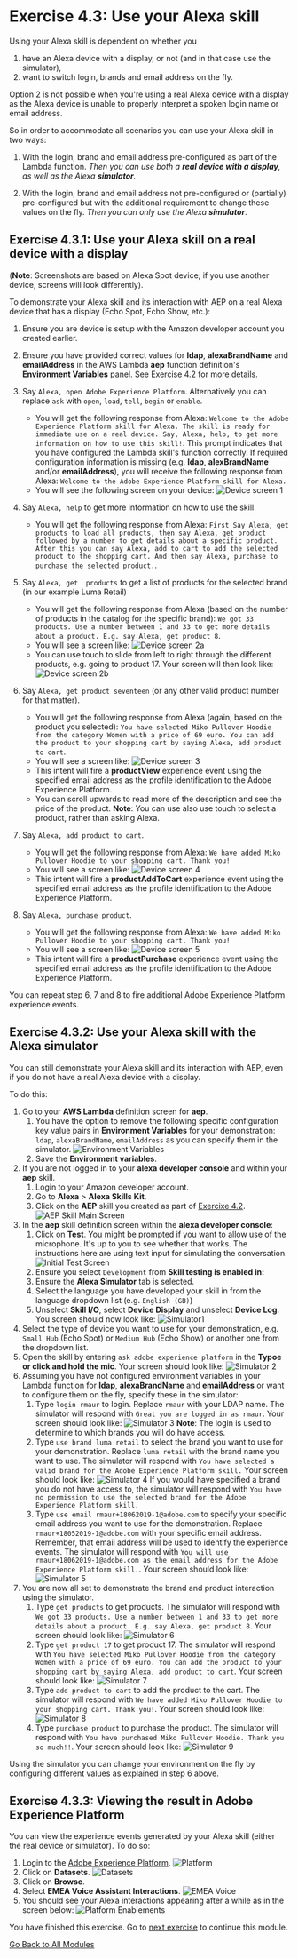 # Exercise 4.3: Use your Alexa skill

Using your Alexa skill is dependent on whether you

1. have an Alexa device with a display, or not (and in that case use the simulator),
2. want to switch login, brands and email address on the fly.

Option 2 is not possible when you're using a real Alexa device with a display as the Alexa device is unable to properly interpret a spoken login name or email address.

So in order to accommodate all scenarios you can use your Alexa skill in two ways:

1. With the login, brand and email address pre-configured as part of the Lambda function.
*Then you can use both a **real device with a display**, as well as the Alexa **simulator**.*

2. With the login, brand and email address not pre-configured or (partially) pre-configured but with the additional requirement to change these values on the fly.
_Then you can only use the Alexa **simulator**_.

## Exercise 4.3.1: Use your Alexa skill on a real device with a display

(**Note**: Screenshots are based on Alexa Spot device; if you use another device, screens will look differently).

To demonstrate your Alexa skill and its interaction with AEP on a real Alexa device that has a display (Echo Spot, Echo Show, etc.):

1. Ensure you are device is setup with the Amazon developer account you created earlier.

2. Ensure you have provided correct values for **ldap**, **alexaBrandName** and **emailAddress** in the AWS Lambda **aep** function definition's **Environment Variables** panel. See [Exercise 4.2](../define/README.md) for more details.

3. Say `Alexa, open Adobe Experience Platform`. Alternatively you can replace `ask` with `open`,  `load`, `tell`, `begin` or `enable`.
   - You will get the following response from Alexa:
   ```Welcome to the Adobe Experience Platform skill for Alexa. The skill is ready for immediate use on a real device. Say, Alexa, help, to get more information on how to use this skill!```. This prompt indicates that you have configured the Lambda skill's function correctly.
   If required configuration information is missing (e.g. **ldap**, **alexBrandName** and/or **emailAddress**), you will receive the following response from Alexa:
   `Welcome to the Adobe Experience Platform skill for Alexa.`
   - You will see the following screen on your device:
   ![Device screen 1](images/alexarealdevice1.png)
4. Say `Alexa, help` to get more information on how to use the skill.
   - You will get the following response from Alexa:
   ```First Say Alexa, get products to load all products, then say Alexa, get product followed by a number to get details about a specific product. After this you can say Alexa, add to cart to add the selected product to the shopping cart. And then say Alexa, purchase to purchase the selected product.```.

5. Say `Alexa, get  products` to get a list of products for the selected brand (in our example Luma Retail)
   - You will get the following response from Alexa (based on the number of products in the catalog for the specific brand):
   ```We got 33 products. Use a number between 1 and 33 to get more details about a product. E.g. say Alexa, get product 8```.
   - You will see a screen like:
   ![Device screen 2a](images/alexarealdevice2a.png)
   - You can use touch to slide from left to right through the different products, e.g. going to product 17. Your screen will then look like:
   ![Device screen 2b](images/alexarealdevice2b.png)
6. Say `Alexa, get product seventeen` (or any other valid product number for that matter).
   - You will get the following response from Alexa (again, based on the product you selected):
   ```You have selected Miko Pullover Hoodie from the category Women with a price of 69 euro. You can add the product to your shopping cart by saying Alexa, add product to cart```.  
   - You will see a screen like:
   ![Device screen 3](images/alexarealdevice3.png)
   - This intent will fire a **productView** experience event using the specified email address as the profile identification to the Adobe Experience Platform.
   - You can scroll upwards to read more of the description and see the price of the product.
**Note**: You can use also use touch to select a product, rather than asking Alexa.
7. Say `Alexa, add product to cart`.
    - You will get the following response from Alexa:
    ```We have added Miko Pullover Hoodie to your shopping cart. Thank you!```
    - You will see a screen like:
    ![Device screen 4](images/alexarealdevice4.png)
    - This intent will fire a **productAddToCart** experience event using the specified email address as the profile identification to the Adobe Experience Platform.
8. Say `Alexa, purchase product`.
    - You will get the following response from Alexa:
    ```We have added Miko Pullover Hoodie to your shopping cart. Thank you!```
    - You will see a screen like:
    ![Device screen 5](images/alexarealdevice5.png)
    - This intent will fire a **productPurchase** experience event using the specified email address as the profile identification to the Adobe Experience Platform.

You can repeat step 6, 7 and 8 to fire additional Adobe Experience Platform experience events.

## Exercise 4.3.2: Use your Alexa skill with the Alexa simulator

You can still demonstrate your Alexa skill and its interaction with AEP, even if you do not have a real Alexa device with a display.

To do this:

1. Go to your **AWS Lambda** definition screen for **aep**.
   1. You have the option to remove the following specific configuration key value pairs in **Environment Variables** for your demonstration: `ldap`, `alexaBrandName`, `emailAddress` as you can specify them in the simulator.
   ![Environment Variables](images/environmentvariables.png)
   2. Save the **Environment variables**.
2. If you are not logged in to your **alexa developer console** and within your **aep** skill.
   1. Login to your Amazon developer account.
   2. Go to **Alexa** > **Alexa Skills Kit**.
   3. Click on the **AEP** skill you created as part of [Exercixe 4.2](../define/REAMDE.md).
   ![AEP Skill Main Screen](images/aepskillmainscreen.png)
3. In the **aep** skill definition screen within the **alexa developer console**:
   1. Click on **Test**. You might be prompted if you want to allow use of the microphone. It's up to you to see whether that works. The instructions here are using text input for simulating the conversation.
   ![Initial Test Screen](images/initialtestscreen.png)
   2. Ensure you select `Development` from **Skill testing is enabled in:**
   3. Ensure the **Alexa Simulator** tab is selected.
   4. Select the language you have developed your skill in from the language dropdown list (e.g. `English (GB)`)
   5. Unselect **Skill I/O**, select **Device Display** and unselect **Device Log**.
   You screen should now look like:
   ![Simulator1](images/simulator1.png)
4. Select the type of device you want to use for your demonstration, e.g. `Small Hub` (Echo Spot) or `Medium Hub` (Echo Show) or another one from the dropdown list.
5. Open the skill by entering `ask adobe experience platform` in the **Typoe or click and hold the mic**.
Your screen should look like:
![Simulator 2](images/simulator2.png)
6. Assuming you have not configured environment variables in your Lambda function for **ldap**, **alexaBrandName** and **emailAddress** or want to configure them on the fly, specify these in the simulator:
   1. Type `login rmaur` to login. Replace `rmaur` with your LDAP name.
   The simulator will respond with `Great you are logged in as rmaur`.
   Your screen should look like:
   ![Simulator 3](images/simulator3.png)
   **Note**: The login is used to determine to which brands you will do have access.
   2. Type `use brand luma retail` to select the brand you want to use for your demonstration. Replace `luma retail` with the brand name you want to use.
   The simulator will respond with `You have selected a valid brand for the Adobe Experience Platform skill.`
   Your screen should look like:
   ![Simulator 4](images/simulator4.png)
   If you would have specified a brand you do not have access to, the simulator will respond with `You have no permission to use the selected brand for the Adobe Experience Platform skill.`
   3. Type `use email rmaur+18062019-1@adobe.com` to specify your specific email address you want to use for the demonstration. Replace `rmaur+18052019-1@adobe.com` with your specific email address. Remember, that email address will be used to identify the experience events.
   The simulator will respond with `You will use rmaur+18062019-1@adobe.com as the email address for the Adobe Experience Platform skill.`.
   Your screen should look like:
   ![Simulator 5](images/simulator5.png)
7. You are now all set to demonstrate the brand and product interaction using the simulator.
   1. Type `get products` to get products.
   The simulator will respond with `We got 33 products. Use a number between 1 and 33 to get more details about a product. E.g. say Alexa, get product 8`.
   Your screen should look like:
   ![Simulator 6](images/simulator6.png)
   2. Type `get product 17` to get product 17.
   The simulator will respond with `You have selected Miko Pullover Hoodie from the category Women with a price of 69 euro. You can add the product to your shopping cart by saying Alexa, add product to cart`.
   Your screen should look like:
   ![Simulator 7](images/simulator7.png)
   3. Type `add product to cart` to add the product to the cart.
   The simulator will respond with `We have added Miko Pullover Hoodie to your shopping cart. Thank you!`.
   Your screen should look like:
   ![Simulator 8](images/simulator8.png)
   4. Type `purchase product` to purchase the product.
   The simulator will respond with `You have purchased Miko Pullover Hoodie. Thank you so much!!`.
   Your screen should look like:
   ![Simulator 9](images/simulator9.png)

Using the simulator you can change your environment on the fly by configuring different values as explained in step 6 above.

## Exercise 4.3.3: Viewing the result in Adobe Experience Platform

You can view the experience events generated by your Alexa skill (either the real device or simulator). To do so:

1. Login to the [Adobe Experience Platform](https://platform.adobe.com/home).
![Platform](images/platform.png)
2. Click on **Datasets**.
![Datasets](images/datasets.png)
3. Click on **Browse**.
4. Select **EMEA Voice Assistant Interactions**.
![EMEA Voice](images/selectemeavoice.png)
5. You should see your Alexa interactions appearing after a while as in the screen below:
![Platform Enablements](images/emeavoiceassistantinteractions.png)

You have finished this exercise. Go to [next exercise](../demo/README.md) to continue this module.

[Go Back to All Modules](../README.md)
